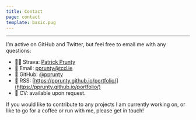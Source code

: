 ```yaml
---
title: Contact
page: contact
template: basic.pug
---
```


--- 

I’m active on GitHub and Twitter, but feel free to email me with any questions:

- 🏃🏼 Strava: <a href="https://www.strava.com/athletes/72636452" target="_blank" rel="noopener noreferrer">Patrick Prunty</a>
- 📧 Email: pprunty@tcd.ie
- 🐙 GitHub: <a href="https://github.com/pprunty" target="_blank" rel="noopener noreferrer">@pprunty</a>
- 📶 RSS: [https://pprunty.github.io/portfolio/](https://pprunty.github.io/portfolio/)
- 📝 CV: available upon request.

If you would like to contribute to any projects I am currently working on, or like to go for a coffee or run with me, 
please get in touch!
